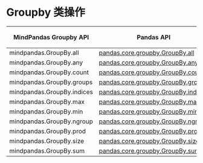 # Groupby 类操作

| MindPandas Groupby API | Pandas API                                                                                                                                                                | 支持平台 | 说明 |
| ---------------- |--------------------------------------------------------------------------------------------------------------------------------------------------------------------------------| ------------------- | -------------------------------- |
| mindpandas.GroupBy.all              | [pandas.core.groupby.GroupBy.all](https://pandas.pydata.org/pandas-docs/version/1.3.5/reference/api/pandas.core.groupby.GroupBy.all.html#pandas.core.groupby.GroupBy.all)             | CPU                 |                                  |
| mindpandas.GroupBy.any              | [pandas.core.groupby.GroupBy.any](https://pandas.pydata.org/pandas-docs/version/1.3.5/reference/api/pandas.core.groupby.GroupBy.any.html#pandas.core.groupby.GroupBy.any)             | CPU                 |                                  |
| mindpandas.GroupBy.count            | [pandas.core.groupby.GroupBy.count](https://pandas.pydata.org/pandas-docs/version/1.3.5/reference/api/pandas.core.groupby.GroupBy.count.html#pandas.core.groupby.GroupBy.count)       | CPU                 |                                  |
| mindpandas.GroupBy.groups           | [pandas.core.groupby.GroupBy.groups](https://pandas.pydata.org/pandas-docs/version/1.3.5/reference/api/pandas.core.groupby.GroupBy.groups.html#pandas.core.groupby.GroupBy.groups)    | CPU                 |                                  |
| mindpandas.GroupBy.indices          | [pandas.core.groupby.GroupBy.indices](https://pandas.pydata.org/pandas-docs/version/1.3.5/reference/api/pandas.core.groupby.GroupBy.indices.html#pandas.core.groupby.GroupBy.indices) | CPU                 |                                  |
| mindpandas.GroupBy.max              | [pandas.core.groupby.GroupBy.max](https://pandas.pydata.org/pandas-docs/version/1.3.5/reference/api/pandas.core.groupby.GroupBy.max.html#pandas.core.groupby.GroupBy.max)             | CPU                 |                                  |
| mindpandas.GroupBy.min              | [pandas.core.groupby.GroupBy.min](https://pandas.pydata.org/pandas-docs/version/1.3.5/reference/api/pandas.core.groupby.GroupBy.min.html#pandas.core.groupby.GroupBy.min)             | CPU                 |                                  |
| mindpandas.GroupBy.ngroup           | [pandas.core.groupby.GroupBy.ngroup](https://pandas.pydata.org/pandas-docs/version/1.3.5/reference/api/pandas.core.groupby.GroupBy.ngroup.html#pandas.core.groupby.GroupBy.ngroup)    | CPU                 |                                  |
| mindpandas.GroupBy.prod             | [pandas.core.groupby.GroupBy.prod](https://pandas.pydata.org/pandas-docs/version/1.3.5/reference/api/pandas.core.groupby.GroupBy.prod.html#pandas.core.groupby.GroupBy.prod)          | CPU                 |                                  |
| mindpandas.GroupBy.size             | [pandas.core.groupby.GroupBy.size](https://pandas.pydata.org/pandas-docs/version/1.3.5/reference/api/pandas.core.groupby.GroupBy.size.html#pandas.core.groupby.GroupBy.size)          | CPU                 |                                  |
| mindpandas.GroupBy.sum              | [pandas.core.groupby.GroupBy.sum](https://pandas.pydata.org/pandas-docs/version/1.3.5/reference/api/pandas.core.groupby.GroupBy.sum.html#pandas.core.groupby.GroupBy.sum)             | CPU                 |                                  |
